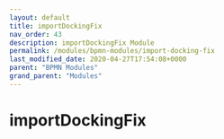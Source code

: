 ```yaml
---
layout: default
title: importDockingFix 
nav_order: 43
description: importDockingFix Module
permalink: /modules/bpmn-modules/import-docking-fix
last_modified_date: 2020-04-27T17:54:08+0000
parent: "BPMN Modules"
grand_parent: "Modules"
---
```


# importDockingFix